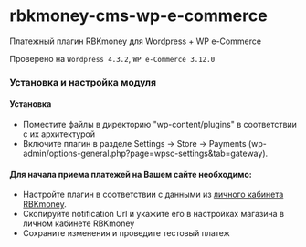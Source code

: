 # rbkmoney-cms-wp-e-commerce

Платежный плагин RBKmoney для Wordpress + WP e-Commerce

Проверено на `Wordpress 4.3.2`, `WP e-Commerce 3.12.0`

### Установка и настройка модуля

#### Установка

- Поместите файлы в директорию "wp-content/plugins" в соответствии с их архитектурой
- Включите плагин в разделе Settings -> Store -> Payments (wp-admin/options-general.php?page=wpsc-settings&tab=gateway).


#### Для начала приема платежей на Вашем сайте необходимо:

- Настройте плагин в соответствии с данными из [личного кабинета RBKmoney](https://dashboard.rbk.money).
- Скопируйте notification Url и укажите его в настройках магазина в личном кабинете RBKmoney
- Сохраните изменения и проведите тестовый платеж
